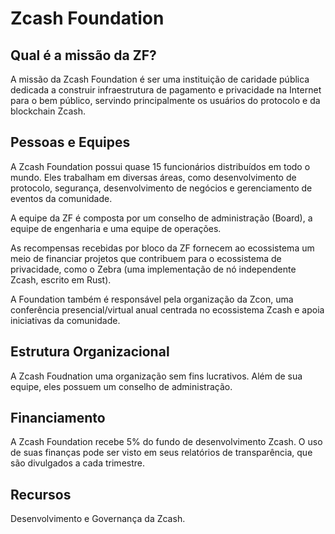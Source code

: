 # Zcash Foundation

## Qual é a missão da ZF?

A missão da Zcash Foundation é ser uma instituição de caridade pública dedicada a construir infraestrutura de pagamento e privacidade na Internet para o bem público, servindo principalmente os usuários do protocolo e da blockchain Zcash.

## Pessoas e Equipes

A Zcash Foundation possui quase 15 funcionários distribuídos em todo o mundo. Eles trabalham em diversas áreas, como desenvolvimento de protocolo, segurança, desenvolvimento de negócios e gerenciamento de eventos da comunidade.

A equipe da ZF é composta por um conselho de administração (Board), a equipe de engenharia e uma equipe de operações.

As recompensas recebidas por bloco da ZF fornecem ao ecossistema um meio de financiar projetos que contribuem para o ecossistema de privacidade, como o Zebra (uma implementação de nó independente Zcash, escrito em Rust).

A Foundation também é responsável pela organização da Zcon, uma conferência presencial/virtual anual centrada no ecossistema Zcash e apoia iniciativas da comunidade.
## Estrutura Organizacional

A Zcash Foudnation uma organização sem fins lucrativos. Além de sua equipe, eles possuem um conselho de administração.

## Financiamento

A Zcash Foundation recebe 5% do fundo de desenvolvimento Zcash. O uso de suas finanças pode ser visto em seus relatórios de transparência, que são divulgados a cada trimestre.

## Recursos

Desenvolvimento e Governança da Zcash.




